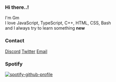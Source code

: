 
### Hi there..!

I'm Gm <br />
I love JavaScript, TypeScript, C++, HTML, CSS, Bash <br />
and I always try to learn something **new**

### Contact

[Discord](https://discord.com/users/830394727684898856) [Twitter](https://twitter.com/GmBodhi) [Email](mailto:bodhigm3@gmail.com)

### Spotify
[![spotify-github-profile](https://spotify-github-profile.vercel.app/api/view?uid=1p70tkmr9rtsc10slifx8uq7y&cover_image=true&theme=default)](https://spotify-github-profile.vercel.app/api/view?uid=1p70tkmr9rtsc10slifx8uq7y&redirect=true)
<img src="https://visitor-badge.glitch.me/badge?page_id=GmBodhi" style="display:none">
